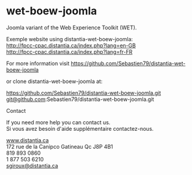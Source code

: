 wet-boew-joomla
===============

Joomla variant of the Web Experience Toolkit (WET).


Exemple website using distantia-wet-boew-joomla:<br>
http://fpcc-cpac.distantia.ca/index.php?lang=en-GB<br>
http://fpcc-cpac.distantia.ca/index.php?lang=fr-FR

For more information visit https://github.com/Sebastien79/distantia-wet-boew-joomla

or clone distantia-wet-boew-joomla at:

https://github.com/Sebastien79/distantia-wet-boew-joomla.git
git@github.com:Sebastien79/distantia-wet-boew-joomla.git



Contact

If you need more help you can contact us.<br>
Si vous avez besoin d'aide supplémentaire contactez-nous.

www.distantia.ca<br>
172 rue de la Canipco Gatineau Qc J8P 4B1<br>
819 893 0860<br>
1 877 503 6210<br>
sgiroux@distantia.ca
